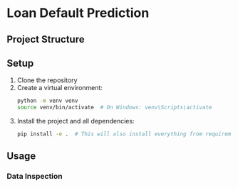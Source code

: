 # Loan Default Prediction

## Project Structure

## Setup

1. Clone the repository
2. Create a virtual environment:
   ```bash
   python -m venv venv
   source venv/bin/activate  # On Windows: venv\Scripts\activate
   ```
3. Install the project and all dependencies:
   ```bash
   pip install -e .  # This will also install everything from requirements.txt
   ```

## Usage

### Data Inspection
